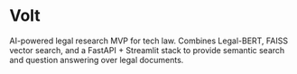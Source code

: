 # Volt
AI-powered legal research MVP for tech law. Combines Legal-BERT, FAISS vector search, and a FastAPI + Streamlit stack to provide semantic search and question answering over legal documents.
